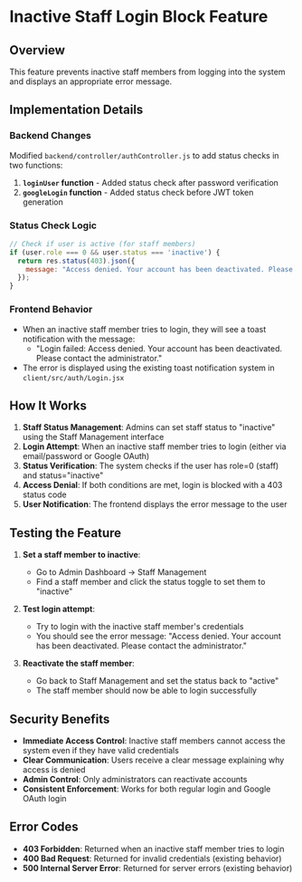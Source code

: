 # Inactive Staff Login Block Feature

## Overview
This feature prevents inactive staff members from logging into the system and displays an appropriate error message.

## Implementation Details

### Backend Changes
Modified `backend/controller/authController.js` to add status checks in two functions:

1. **`loginUser` function** - Added status check after password verification
2. **`googleLogin` function** - Added status check before JWT token generation

### Status Check Logic
```javascript
// Check if user is active (for staff members)
if (user.role === 0 && user.status === 'inactive') {
  return res.status(403).json({ 
    message: "Access denied. Your account has been deactivated. Please contact the administrator." 
  });
}
```

### Frontend Behavior
- When an inactive staff member tries to login, they will see a toast notification with the message:
  - "Login failed: Access denied. Your account has been deactivated. Please contact the administrator."
- The error is displayed using the existing toast notification system in `client/src/auth/Login.jsx`

## How It Works

1. **Staff Status Management**: Admins can set staff status to "inactive" using the Staff Management interface
2. **Login Attempt**: When an inactive staff member tries to login (either via email/password or Google OAuth)
3. **Status Verification**: The system checks if the user has role=0 (staff) and status="inactive"
4. **Access Denial**: If both conditions are met, login is blocked with a 403 status code
5. **User Notification**: The frontend displays the error message to the user

## Testing the Feature

1. **Set a staff member to inactive**:
   - Go to Admin Dashboard → Staff Management
   - Find a staff member and click the status toggle to set them to "inactive"

2. **Test login attempt**:
   - Try to login with the inactive staff member's credentials
   - You should see the error message: "Access denied. Your account has been deactivated. Please contact the administrator."

3. **Reactivate the staff member**:
   - Go back to Staff Management and set the status back to "active"
   - The staff member should now be able to login successfully

## Security Benefits

- **Immediate Access Control**: Inactive staff members cannot access the system even if they have valid credentials
- **Clear Communication**: Users receive a clear message explaining why access is denied
- **Admin Control**: Only administrators can reactivate accounts
- **Consistent Enforcement**: Works for both regular login and Google OAuth login

## Error Codes

- **403 Forbidden**: Returned when an inactive staff member tries to login
- **400 Bad Request**: Returned for invalid credentials (existing behavior)
- **500 Internal Server Error**: Returned for server errors (existing behavior)
